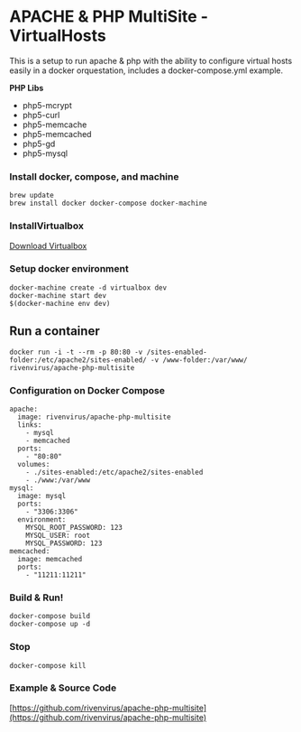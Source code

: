 # APACHE & PHP MultiSite - VirtualHosts

This is a setup to run apache & php with the ability to configure virtual hosts easily in a docker orquestation, includes a docker-compose.yml example.

**PHP Libs**

* php5-mcrypt
* php5-curl
* php5-memcache
* php5-memcached
* php5-gd
* php5-mysql


### Install docker, compose, and machine

```
brew update
brew install docker docker-compose docker-machine
```


### InstallVirtualbox
[Download Virtualbox](https://www.virtualbox.org/wiki/Downloads)



### Setup docker environment

```
docker-machine create -d virtualbox dev
docker-machine start dev
$(docker-machine env dev)
```


## Run a container

```
docker run -i -t --rm -p 80:80 -v /sites-enabled-folder:/etc/apache2/sites-enabled/ -v /www-folder:/var/www/ rivenvirus/apache-php-multisite
```


### Configuration on Docker Compose

```
apache:
  image: rivenvirus/apache-php-multisite
  links:
    - mysql
    - memcached
  ports:
    - "80:80"
  volumes:
    - ./sites-enabled:/etc/apache2/sites-enabled
    - ./www:/var/www
mysql:
  image: mysql
  ports:
    - "3306:3306"
  environment:
    MYSQL_ROOT_PASSWORD: 123
    MYSQL_USER: root
    MYSQL_PASSWORD: 123
memcached:
  image: memcached
  ports:
    - "11211:11211"
```


### Build & Run!

```
docker-compose build
docker-compose up -d
```


### Stop

```
docker-compose kill
```


### Example & Source Code
[https://github.com/rivenvirus/apache-php-multisite](https://github.com/rivenvirus/apache-php-multisite)